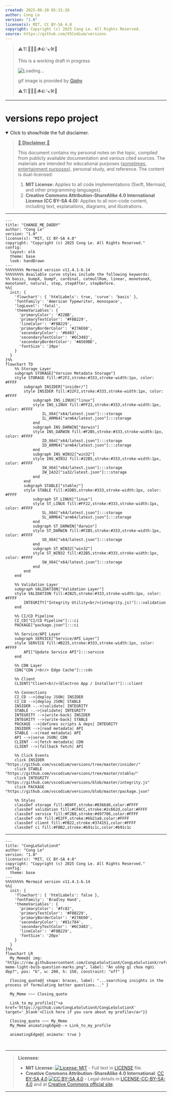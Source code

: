 ```yaml
---
created: 2025-06-20 05:31:26
author: Cong Le
version: "1.0"
license(s): MIT, CC BY-SA 4.0
copyright: Copyright (c) 2025 Cong Le. All Rights Reserved.
source: https://github.com/VSCodium/versions
---
```



> ⚠️🏗️🚧🦺🧱🪵🪨🪚🛠️👷
> 
> This is a working draft in progress
> 
> ![Loading...](https://media4.giphy.com/media/v1.Y2lkPTc5MGI3NjExbjFnamh5cW90bzFsazV6ZDZ4MjZ1ZzgwYnQ2YjRocGtxOXc4bDQ1eCZlcD12MV9pbnRlcm5hbF9naWZfYnlfaWQmY3Q9Zw/kl5ctZSctCbE4/giphy.gif)
>
> gif image is provided by [Giphy](https://giphy.com)
> 
> ⚠️🏗️🚧🦺🧱🪵🪨🪚🛠️👷


----




# versions repo project
<details open>
<summary>Click to show/hide the full disclaimer.</summary>
   
> <ins>📢 **Disclaimer** 🚨</ins>
>
> This document contains my personal notes on the topic,
> compiled from publicly available documentation and various cited sources.
> The materials are intended for educational purposes (<ins>sometimes, entertainment purposes</ins>), personal study, and reference.
> The content is dual-licensed:
> 1. **MIT License:** Applies to all code implementations (Swift, Mermaid, and other programming languages).
> 2. **Creative Commons Attribution-ShareAlike 4.0 International License (CC BY-SA 4.0):** Applies to all non-code content, including text, explanations, diagrams, and illustrations.

</details>


---

```mermaid
---
title: "CHANGE_ME_DADDY"
author: "Cong Le"
version: "1.0"
license(s): "MIT, CC BY-SA 4.0"
copyright: "Copyright (c) 2025 Cong Le. All Rights Reserved."
config:
  layout: elk
  theme: base
  look: handDrawn
---
%%%%%%%% Mermaid version v11.4.1-b.14
%%%%%%%% Available curve styles include the following keywords:
%% basis, bumpX, bumpY, cardinal, catmullRom, linear, monotoneX, monotoneY, natural, step, stepAfter, stepBefore.
%%{
  init: {
    'flowchart': { 'htmlLabels': true, 'curve': 'basis' },
    'fontFamily': 'American Typewriter, monospace',
    'logLevel': 'fatal',
    'themeVariables': {
      'primaryColor': '#22BB',
      'primaryTextColor': '#F8B229',
      'lineColor': '#F8B229',
      'primaryBorderColor': '#27AE60',
      'secondaryColor': '#6483',
      'secondaryTextColor': '#6C3483',
      'secondaryBorderColor': '#A569BD',
      'fontSize': '20px'
    }
  }
}%%
flowchart TD
    %% Storage Layer
    subgraph STORAGE["Version Metadata Storage"]
    style STORAGE fill:#F2F2,stroke:#333,stroke-width:1px, color: #FFFF
        subgraph INSIDER["insider/"]
        style INSIDER fill:#22F2,stroke:#333,stroke-width:1px, color: #FFFF
            subgraph INS_LINUX["linux"]
            style INS_LINUX fill:#FF22,stroke:#333,stroke-width:1px, color: #FFFF
                IL_X64["x64/latest.json"]:::storage
                IL_ARM64["arm64/latest.json"]:::storage
            end
            subgraph INS_DARWIN["darwin"]
            style INS_DARWIN fill:#F2B5,stroke:#333,stroke-width:1px, color: #FFFF
                ID_X64["x64/latest.json"]:::storage
                ID_ARM64["arm64/latest.json"]:::storage
            end
            subgraph INS_WIN32["win32"]
            style INS_WIN32 fill:#22B5,stroke:#333,stroke-width:1px, color: #FFFF
                IW_X64["x64/latest.json"]:::storage
                IW_IA32["ia32/latest.json"]:::storage
            end
        end
        subgraph STABLE["stable/"]
        style STABLE fill:#2DB5,stroke:#333,stroke-width:1px, color: #FFFF
            subgraph ST_LINUX["linux"]
            style ST_LINUX fill:#FF22,stroke:#333,stroke-width:1px, color: #FFFF
                SL_X64["x64/latest.json"]:::storage
                SL_ARM64["arm64/latest.json"]:::storage
            end
            subgraph ST_DARWIN["darwin"]
            style ST_DARWIN fill:#F2B5,stroke:#333,stroke-width:1px, color: #FFFF
                SD_X64["x64/latest.json"]:::storage
            end
            subgraph ST_WIN32["win32"]
            style ST_WIN32 fill:#22B5,stroke:#333,stroke-width:1px, color: #FFFF
                SW_X64["x64/latest.json"]:::storage
            end
        end
    end

    %% Validation Layer
    subgraph VALIDATION["Validation Layer"]
    style VALIDATION fill:#2B25,stroke:#333,stroke-width:1px, color: #FFFF
        INTEGRITY["Integrity Utility<br/>(integrity.js)"]:::validation
    end

    %% CI/CD Pipeline
    CI_CD["CI/CD Pipeline"]:::ci
    PACKAGE["package.json"]:::ci

    %% Service/API Layer
    subgraph SERVICE["Service/API Layer"]
    style SERVICE fill:#B225,stroke:#333,stroke-width:1px, color: #FFFF
        API["Update Service API"]:::service
    end

    %% CDN Layer
    CDN["CDN /<br/> Edge Cache"]:::cdn

    %% Client
    CLIENT["Client<br/>(Electron App / Installer)"]:::client

    %% Connections
    CI_CD -->|deploy JSON| INSIDER
    CI_CD -->|deploy JSON| STABLE
    INSIDER -.->|validate| INTEGRITY
    STABLE -.->|validate| INTEGRITY
    INTEGRITY -->|write-back| INSIDER
    INTEGRITY -->|write-back| STABLE
    PACKAGE -->|defines scripts & deps| INTEGRITY
    INSIDER -->|read metadata| API
    STABLE -->|read metadata| API
    API -->|serve JSON| CDN
    CLIENT -->|fetch metadata| CDN
    CLIENT -->|fallback fetch| API

    %% Click Events
    click INSIDER "https://github.com/vscodium/versions/tree/master/insider/"
    click STABLE "https://github.com/vscodium/versions/tree/master/stable/"
    click INTEGRITY "https://github.com/vscodium/versions/blob/master/integrity.js"
    click PACKAGE "https://github.com/vscodium/versions/blob/master/package.json"

    %% Styles
    classDef storage fill:#D0FF,stroke:#0366d6,color:#FFFF
    classDef validation fill:#CFACC,stroke:#2c662d,color:#FFFF
    classDef service fill:#F2B8,stroke:#d97706,color:#FFFF
    classDef cdn fill:#E2FF,stroke:#6b21a8,color:#FFFF
    classDef client fill:#FB22,stroke:#374151,color:#FFFF
    classDef ci fill:#FBB2,stroke:#b91c1c,color:#b91c1c

```

----

<!-- 
```mermaid
%% Current Mermaid version
info
```  -->


```mermaid
---
title: "CongLeSolutionX"
author: "Cong Le"
version: "1.0"
license(s): "MIT, CC BY-SA 4.0"
copyright: "Copyright (c) 2025 Cong Le. All Rights Reserved."
config:
  theme: base
---
%%%%%%%% Mermaid version v11.4.1-b.14
%%{
  init: {
    'flowchart': { 'htmlLabels': false },
    'fontFamily': 'Bradley Hand',
    'themeVariables': {
      'primaryColor': '#fc82',
      'primaryTextColor': '#F8B229',
      'primaryBorderColor': '#27AE60',
      'secondaryColor': '#81c784',
      'secondaryTextColor': '#6C3483',
      'lineColor': '#F8B229',
      'fontSize': '20px'
    }
  }
}%%
flowchart LR
  My_Meme@{ img: "https://raw.githubusercontent.com/CongLeSolutionX/CongLeSolutionX/refs/heads/main/assets/images/My-meme-light-bulb-question-marks.png", label: "Ăn uống gì chưa ngừi đẹp?", pos: "b", w: 200, h: 150, constraint: "off" }

  Closing_quote@{ shape: braces, label: "...searching insights in the process of formulating better questions..." }
    
  My_Meme ~~~ Closing_quote
    
  Link_to_my_profile{{"<a href='https://github.com/CongLeSolutionX/CongLeSolutionX' target='_blank'>Click here if you care about my profile</a>"}}

  Closing_quote ~~~ My_Meme
  My_Meme animatingEdge@--> Link_to_my_profile
  
  animatingEdge@{ animate: true }



```

---
>**Licenses:**
>
>- **MIT License:**  [![License: MIT](https://img.shields.io/badge/License-MIT-yellow.svg)](LICENSE) - Full text in [LICENSE](LICENSE) file.
>- **Creative Commons Attribution-ShareAlike 4.0 International**: [CC BY-SA 4.0](https://creativecommons.org/licenses/by-sa/4.0/) [![CC BY-SA 4.0](https://licensebuttons.net/l/by-sa/4.0/88x31.png)](https://creativecommons.org/licenses/by-sa/4.0/) - Legal details in [LICENSE-CC-BY-SA-4.0](THE_PAST/LICENSE-CC-BY-SA-4.0) and at [Creative Commons official site](https://creativecommons.org/licenses/by-sa/4.0/).
>
---
